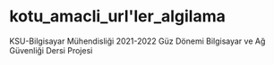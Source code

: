 # kotu_amacli_url'ler_algilama
KSU-Bilgisayar Mühendisliği 2021-2022 Güz Dönemi Bilgisayar ve Ağ Güvenliği Dersi Projesi
